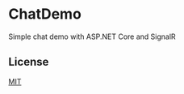 # ChatDemo
Simple chat demo with ASP.NET Core and SignalR

## License
[MIT](https://choosealicense.com/licenses/mit/)